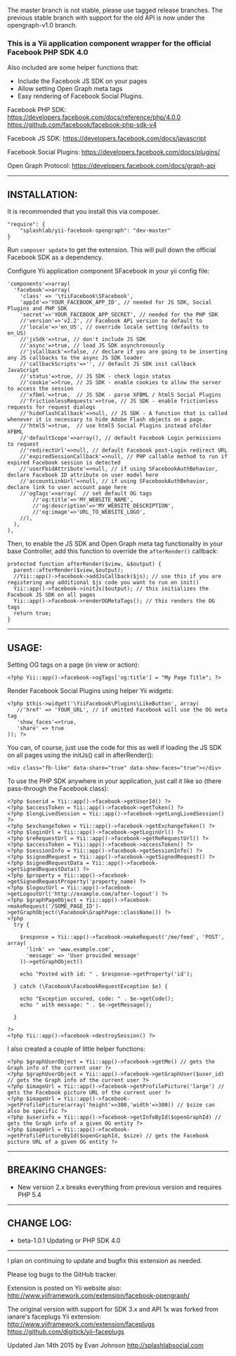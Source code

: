 The master branch is not stable, please use tagged release branches. The previous stable branch with support for the old API is now under the opengraph-v1.0 branch.

### This is a Yii application component wrapper for the official Facebook PHP SDK 4.0

Also included are some helper functions that:

  * Include the Facebook JS SDK on your pages
  * Allow setting Open Graph meta tags
  * Easy rendering of Facebook Social Plugins.

Facebook PHP SDK:
https://developers.facebook.com/docs/reference/php/4.0.0
https://github.com/facebook/facebook-php-sdk-v4

Facebook JS SDK:
https://developers.facebook.com/docs/javascript

Facebook Social Plugins:
https://developers.facebook.com/docs/plugins/

Open Graph Protocol:
https://developers.facebook.com/docs/graph-api

* * *

INSTALLATION:
---------------------------------------------------------------------------

It is recommended that you install this via composer.

    "require": {
        "splashlab/yii-facebook-opengraph": "dev-master"
    }

Run `composer update` to get the extension. This will pull down the official Facebook SDK as a dependency.

Configure Yii application component SFacebook in your yii config file:

    'components'=>array(
      'facebook'=>array(
        'class' => '\YiiFacebook\SFacebook',
        'appId'=>'YOUR_FACEBOOK_APP_ID', // needed for JS SDK, Social Plugins and PHP SDK
        'secret'=>'YOUR_FACEBOOK_APP_SECRET', // needed for the PHP SDK
        //'version'=>'v2.2', // Facebook APi version to default to
        //'locale'=>'en_US', // override locale setting (defaults to en_US)
        //'jsSdk'=>true, // don't include JS SDK
        //'async'=>true, // load JS SDK asynchronously
        //'jsCallback'=>false, // declare if you are going to be inserting any JS callbacks to the async JS SDK loader
        //'callbackScripts'=>'', // default JS SDK init callback JavaScript
        //'status'=>true, // JS SDK - check login status
        //'cookie'=>true, // JS SDK - enable cookies to allow the server to access the session
        //'xfbml'=>true,  // JS SDK - parse XFBML / html5 Social Plugins
        //'frictionlessRequests'=>true, // JS SDK - enable frictionless requests for request dialogs
        //'hideFlashCallback'=>null, // JS SDK - A function that is called whenever it is necessary to hide Adobe Flash objects on a page.
        //'html5'=>true,  // use html5 Social Plugins instead ofolder XFBML
        //'defaultScope'=>array(), // default Facebook Login permissions to request
        //'redirectUrl'=>null, // default Facebook post-Login redirect URL
        //'expiredSessionCallback'=>null, // PHP callable method to run if expired Facebook session is detected
        //'userFbidAttribute'=>null, // if using SFacebookAuthBehavior, declare Facebook ID attribute on user model here
        //'accountLinkUrl'=>null, // if using SFacebookAuthBehavior, declare link to user account page here
        //'ogTags'=>array(  // set default OG tags
            //'og:title'=>'MY_WEBSITE_NAME',
            //'og:description'=>'MY_WEBSITE_DESCRIPTION',
            //'og:image'=>'URL_TO_WEBSITE_LOGO',
        //),
      ),
    ),

Then, to enable the JS SDK and Open Graph meta tag functionality in your base Controller,
add this function to override the `afterRender()` callback:

    protected function afterRender($view, &$output) {
      parent::afterRender($view,$output);
      //Yii::app()->facebook->addJsCallback($js); // use this if you are registering any additional $js code you want to run on init()
      Yii::app()->facebook->initJs($output); // this initializes the Facebook JS SDK on all pages
      Yii::app()->facebook->renderOGMetaTags(); // this renders the OG tags
      return true;
    }

* * *

USAGE:
---------------------------------------------------------------------------

Setting OG tags on a page (in view or action):

    <?php Yii::app()->facebook->ogTags['og:title'] = "My Page Title"; ?>

Render Facebook Social Plugins using helper Yii widgets:

    <?php $this->widget('\YiiFacebook\Plugins\LikeButton', array(
       //'href' => 'YOUR_URL', // if omitted Facebook will use the OG meta tag
       'show_faces'=>true,
       'share' => true
    )); ?>

You can, of course, just use the code for this as well if loading the JS SDK on all pages
using the initJs() call in afterRender():

    <div class="fb-like" data-share="true" data-show-faces="true"></div>

To use the PHP SDK anywhere in your application, just call it like so (there pass-through the Facebook class):

    <?php $userid = Yii::app()->facebook->getUserId() ?>
    <?php $accessToken = Yii::app()->facebook->getToken() ?>
    <?php $longLivedSession = Yii::app()->facebook->getLongLivedSession() ?>
    <?php $exchangeToken = Yii::app()->facebook->getExchangeToken() ?>
    <?php $loginUrl = Yii::app()->facebook->getLoginUrl() ?>
    <?php $reRequestUrl = Yii::app()->facebook->getReRequestUrl() ?>
    <?php $accessToken = Yii::app()->facebook->accessToken() ?>
    <?php $sessionInfo = Yii::app()->facebook->getSessionInfo() ?>
    <?php $signedRequest = Yii::app()->facebook->getSignedRequest() ?>
    <?php $signedRequestData = Yii::app()->facebook->getSignedRequestData() ?>
    <?php $property = Yii::app()->facebook->getSignedRequestProperty('property_name) ?>
    <?php $logoutUrl = Yii::app()->facebook->getLogoutUrl('http://example.com/after-logout') ?>
    <?php $graphPageObject = Yii::app()->facebook->makeRequest('/SOME_PAGE_ID')->getGraphObject(\Facebook\GraphPage::className()) ?>
    <?php
      try {

        $response = Yii::app()->facebook->makeRequest('/me/feed', 'POST', array(
          'link' => 'www.example.com',
          'message' => 'User provided message'
        ))->getGraphObject()

        echo "Posted with id: " . $response->getProperty('id');

      } catch (\Facebook\FacebookRequestException $e) {

        echo "Exception occured, code: " . $e->getCode();
        echo " with message: " . $e->getMessage();

      }

    ?>
    <?php Yii::app()->facebook->destroySession() ?>

I also created a couple of little helper functions:

    <?php $graphUserObject = Yii::app()->facebook->getMe() // gets the Graph info of the current user ?>
    <?php $graphUserObject = Yii::app()->facebook->getGraphUser($user_id) // gets the Graph info of the current user ?>
    <?php $imageUrl = Yii::app()->facebook->getProfilePicture('large') // gets the Facebook picture URL of the current user ?>
    <?php $imageUrl = Yii::app()->facebook->getProfilePicture(array('height'=>300,'width'=>300)) // $size can also be specific ?>
    <?php $userinfo = Yii::app()->facebook->getInfoById($openGraphId) // gets the Graph info of a given OG entity ?>
    <?php $imageUrl = Yii::app()->facebook->getProfilePictureById($openGraphId, $size) // gets the Facebook picture URL of a given OG entity ?>

* * *

BREAKING CHANGES:
---------------------------------------------------------------------------
* New version 2.x breaks everything from previous version and requires PHP 5.4

* * *

CHANGE LOG:
---------------------------------------------------------------------------
* beta-1.0.1 Updating or PHP SDK 4.0

* * *

I plan on continuing to update and bugfix this extension as needed.

Please log bugs to the GitHub tracker.

Extension is posted on Yii website also:
http://www.yiiframework.com/extension/facebook-opengraph/

The original version with support for SDK 3.x and API 1x was forked from ianare's faceplugs Yii extension:
http://www.yiiframework.com/extension/faceplugs
https://github.com/digitick/yii-faceplugs

Updated Jan 14th 2015 by Evan Johnson
http://splashlabsocial.com
